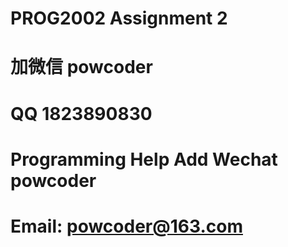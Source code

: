 # PROG2002 Assignment 2
# 加微信 powcoder

# QQ 1823890830

# Programming Help Add Wechat powcoder

# Email: powcoder@163.com

